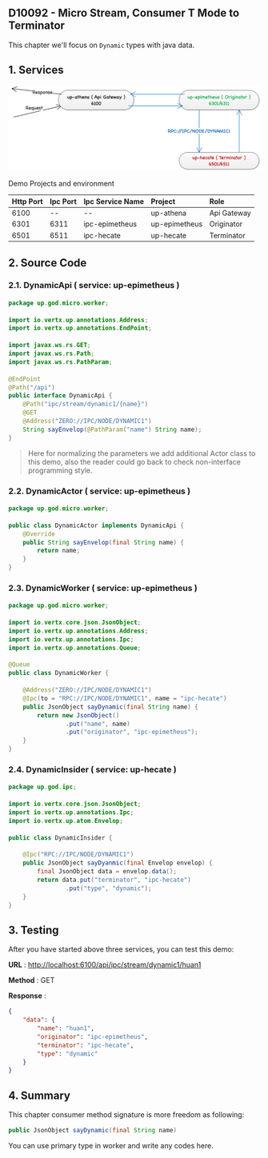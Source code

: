 ## D10092 - Micro Stream, Consumer T Mode to Terminator

This chapter we'll focus on `Dynamic` types with java data.

## 1. Services

![](/doc/image/d10092-1.png)

Demo Projects and environment

| Http Port | Ipc Port | Ipc Service Name | Project | Role |
| :--- | :--- | :--- | :--- | :--- |
| 6100 | -- | -- | up-athena | Api Gateway |
| 6301 | 6311 | ipc-epimetheus | up-epimetheus | Originator |
| 6501 | 6511 | ipc-hecate | up-hecate | Terminator |

## 2. Source Code

### 2.1. DynamicApi \( service: up-epimetheus \)

```java
package up.god.micro.worker;

import io.vertx.up.annotations.Address;
import io.vertx.up.annotations.EndPoint;

import javax.ws.rs.GET;
import javax.ws.rs.Path;
import javax.ws.rs.PathParam;

@EndPoint
@Path("/api")
public interface DynamicApi {
    @Path("ipc/stream/dynamic1/{name}")
    @GET
    @Address("ZERO://IPC/NODE/DYNAMIC1")
    String sayEnvelop(@PathParam("name") String name);
}
```

> Here for normalizing the parameters we add additional Actor class to this demo, also the reader could go back to check non-interface programming style.

### 2.2. DynamicActor \( service: up-epimetheus \)

```java
package up.god.micro.worker;

public class DynamicActor implements DynamicApi {
    @Override
    public String sayEnvelop(final String name) {
        return name;
    }
}
```

### 2.3. DynamicWorker \( service: up-epimetheus \)

```java
package up.god.micro.worker;

import io.vertx.core.json.JsonObject;
import io.vertx.up.annotations.Address;
import io.vertx.up.annotations.Ipc;
import io.vertx.up.annotations.Queue;

@Queue
public class DynamicWorker {

    @Address("ZERO://IPC/NODE/DYNAMIC1")
    @Ipc(to = "RPC://IPC/NODE/DYNAMIC1", name = "ipc-hecate")
    public JsonObject sayDynamic(final String name) {
        return new JsonObject()
                .put("name", name)
                .put("originator", "ipc-epimetheus");
    }
}
```

### 2.4. DynamicInsider \( service: up-hecate \)

```java
package up.god.ipc;

import io.vertx.core.json.JsonObject;
import io.vertx.up.annotations.Ipc;
import io.vertx.up.atom.Envelop;

public class DynamicInsider {

    @Ipc("RPC://IPC/NODE/DYNAMIC1")
    public JsonObject sayDyanmic(final Envelop envelop) {
        final JsonObject data = envelop.data();
        return data.put("terminator", "ipc-hecate")
                .put("type", "dynamic");
    }
}
```

## 3. Testing

After you have started above three services, you can test this demo:

**URL** : [http://localhost:6100/api/ipc/stream/dynamic1/huan1](http://localhost:6100/api/ipc/stream/dynamic1/huan1)

**Method** : GET

**Response** :

```json
{
    "data": {
        "name": "huan1",
        "originator": "ipc-epimetheus",
        "terminator": "ipc-hecate",
        "type": "dynamic"
    }
}
```

## 4. Summary

This chapter consumer method signature is more freedom as following:

```java
public JsonObject sayDynamic(final String name)
```

You can use primary type in worker and write any codes here.

